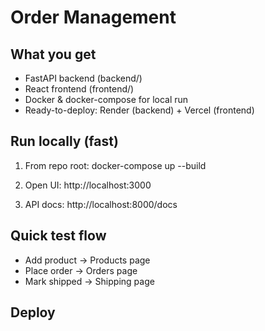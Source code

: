# Order Management

## What you get
- FastAPI backend (backend/)
- React frontend (frontend/)
- Docker & docker-compose for local run
- Ready-to-deploy: Render (backend) + Vercel (frontend)

## Run locally (fast)
1. From repo root:
   docker-compose up --build

2. Open UI:
   http://localhost:3000

3. API docs:
   http://localhost:8000/docs

## Quick test flow
- Add product → Products page
- Place order → Orders page
- Mark shipped → Shipping page

## Deploy



